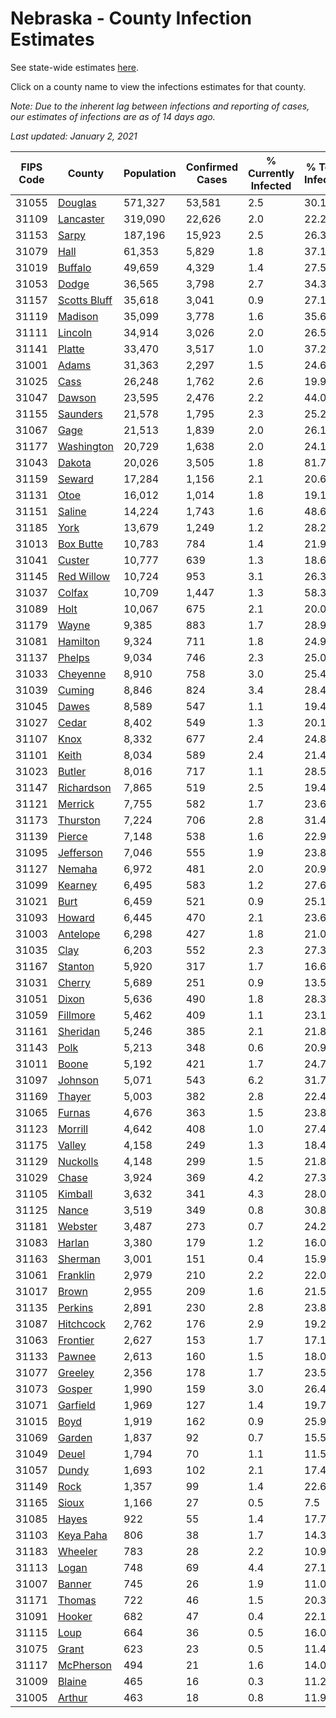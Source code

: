 # Nebraska - County Infection Estimates

See state-wide estimates [here](/infections/us-ne).

Click on a county name to view the infections estimates for that county.

*Note: Due to the inherent lag between infections and reporting of cases, our estimates of infections are as of 14 days ago.*

*Last updated: January 2, 2021*

|   FIPS Code |                       County |   Population |   Confirmed Cases |   % Currently Infected |   % Total Infected |
|-------------|------------------------------|--------------|-------------------|------------------------|--------------------|
|       31055 |           [Douglas](douglas) |      571,327 |            53,581 |                    2.5 |               30.1 |
|       31109 |       [Lancaster](lancaster) |      319,090 |            22,626 |                    2.0 |               22.2 |
|       31153 |               [Sarpy](sarpy) |      187,196 |            15,923 |                    2.5 |               26.3 |
|       31079 |                 [Hall](hall) |       61,353 |             5,829 |                    1.8 |               37.1 |
|       31019 |           [Buffalo](buffalo) |       49,659 |             4,329 |                    1.4 |               27.5 |
|       31053 |               [Dodge](dodge) |       36,565 |             3,798 |                    2.7 |               34.3 |
|       31157 | [Scotts Bluff](scotts-bluff) |       35,618 |             3,041 |                    0.9 |               27.1 |
|       31119 |           [Madison](madison) |       35,099 |             3,778 |                    1.6 |               35.6 |
|       31111 |           [Lincoln](lincoln) |       34,914 |             3,026 |                    2.0 |               26.5 |
|       31141 |             [Platte](platte) |       33,470 |             3,517 |                    1.0 |               37.2 |
|       31001 |               [Adams](adams) |       31,363 |             2,297 |                    1.5 |               24.6 |
|       31025 |                 [Cass](cass) |       26,248 |             1,762 |                    2.6 |               19.9 |
|       31047 |             [Dawson](dawson) |       23,595 |             2,476 |                    2.2 |               44.0 |
|       31155 |         [Saunders](saunders) |       21,578 |             1,795 |                    2.3 |               25.2 |
|       31067 |                 [Gage](gage) |       21,513 |             1,839 |                    2.0 |               26.1 |
|       31177 |     [Washington](washington) |       20,729 |             1,638 |                    2.0 |               24.1 |
|       31043 |             [Dakota](dakota) |       20,026 |             3,505 |                    1.8 |               81.7 |
|       31159 |             [Seward](seward) |       17,284 |             1,156 |                    2.1 |               20.6 |
|       31131 |                 [Otoe](otoe) |       16,012 |             1,014 |                    1.8 |               19.1 |
|       31151 |             [Saline](saline) |       14,224 |             1,743 |                    1.6 |               48.6 |
|       31185 |                 [York](york) |       13,679 |             1,249 |                    1.2 |               28.2 |
|       31013 |       [Box Butte](box-butte) |       10,783 |               784 |                    1.4 |               21.9 |
|       31041 |             [Custer](custer) |       10,777 |               639 |                    1.3 |               18.6 |
|       31145 |     [Red Willow](red-willow) |       10,724 |               953 |                    3.1 |               26.3 |
|       31037 |             [Colfax](colfax) |       10,709 |             1,447 |                    1.3 |               58.3 |
|       31089 |                 [Holt](holt) |       10,067 |               675 |                    2.1 |               20.0 |
|       31179 |               [Wayne](wayne) |        9,385 |               883 |                    1.7 |               28.9 |
|       31081 |         [Hamilton](hamilton) |        9,324 |               711 |                    1.8 |               24.9 |
|       31137 |             [Phelps](phelps) |        9,034 |               746 |                    2.3 |               25.0 |
|       31033 |         [Cheyenne](cheyenne) |        8,910 |               758 |                    3.0 |               25.4 |
|       31039 |             [Cuming](cuming) |        8,846 |               824 |                    3.4 |               28.4 |
|       31045 |               [Dawes](dawes) |        8,589 |               547 |                    1.1 |               19.4 |
|       31027 |               [Cedar](cedar) |        8,402 |               549 |                    1.3 |               20.1 |
|       31107 |                 [Knox](knox) |        8,332 |               677 |                    2.4 |               24.8 |
|       31101 |               [Keith](keith) |        8,034 |               589 |                    2.4 |               21.4 |
|       31023 |             [Butler](butler) |        8,016 |               717 |                    1.1 |               28.5 |
|       31147 |     [Richardson](richardson) |        7,865 |               519 |                    2.5 |               19.4 |
|       31121 |           [Merrick](merrick) |        7,755 |               582 |                    1.7 |               23.6 |
|       31173 |         [Thurston](thurston) |        7,224 |               706 |                    2.8 |               31.4 |
|       31139 |             [Pierce](pierce) |        7,148 |               538 |                    1.6 |               22.9 |
|       31095 |       [Jefferson](jefferson) |        7,046 |               555 |                    1.9 |               23.8 |
|       31127 |             [Nemaha](nemaha) |        6,972 |               481 |                    2.0 |               20.9 |
|       31099 |           [Kearney](kearney) |        6,495 |               583 |                    1.2 |               27.6 |
|       31021 |                 [Burt](burt) |        6,459 |               521 |                    0.9 |               25.1 |
|       31093 |             [Howard](howard) |        6,445 |               470 |                    2.1 |               23.6 |
|       31003 |         [Antelope](antelope) |        6,298 |               427 |                    1.8 |               21.0 |
|       31035 |                 [Clay](clay) |        6,203 |               552 |                    2.3 |               27.3 |
|       31167 |           [Stanton](stanton) |        5,920 |               317 |                    1.7 |               16.6 |
|       31031 |             [Cherry](cherry) |        5,689 |               251 |                    0.9 |               13.5 |
|       31051 |               [Dixon](dixon) |        5,636 |               490 |                    1.8 |               28.3 |
|       31059 |         [Fillmore](fillmore) |        5,462 |               409 |                    1.1 |               23.1 |
|       31161 |         [Sheridan](sheridan) |        5,246 |               385 |                    2.1 |               21.8 |
|       31143 |                 [Polk](polk) |        5,213 |               348 |                    0.6 |               20.9 |
|       31011 |               [Boone](boone) |        5,192 |               421 |                    1.7 |               24.7 |
|       31097 |           [Johnson](johnson) |        5,071 |               543 |                    6.2 |               31.7 |
|       31169 |             [Thayer](thayer) |        5,003 |               382 |                    2.8 |               22.4 |
|       31065 |             [Furnas](furnas) |        4,676 |               363 |                    1.5 |               23.8 |
|       31123 |           [Morrill](morrill) |        4,642 |               408 |                    1.0 |               27.4 |
|       31175 |             [Valley](valley) |        4,158 |               249 |                    1.3 |               18.4 |
|       31129 |         [Nuckolls](nuckolls) |        4,148 |               299 |                    1.5 |               21.8 |
|       31029 |               [Chase](chase) |        3,924 |               369 |                    4.2 |               27.3 |
|       31105 |           [Kimball](kimball) |        3,632 |               341 |                    4.3 |               28.0 |
|       31125 |               [Nance](nance) |        3,519 |               349 |                    0.8 |               30.8 |
|       31181 |           [Webster](webster) |        3,487 |               273 |                    0.7 |               24.2 |
|       31083 |             [Harlan](harlan) |        3,380 |               179 |                    1.2 |               16.0 |
|       31163 |           [Sherman](sherman) |        3,001 |               151 |                    0.4 |               15.9 |
|       31061 |         [Franklin](franklin) |        2,979 |               210 |                    2.2 |               22.0 |
|       31017 |               [Brown](brown) |        2,955 |               209 |                    1.6 |               21.5 |
|       31135 |           [Perkins](perkins) |        2,891 |               230 |                    2.8 |               23.8 |
|       31087 |       [Hitchcock](hitchcock) |        2,762 |               176 |                    2.9 |               19.2 |
|       31063 |         [Frontier](frontier) |        2,627 |               153 |                    1.7 |               17.1 |
|       31133 |             [Pawnee](pawnee) |        2,613 |               160 |                    1.5 |               18.0 |
|       31077 |           [Greeley](greeley) |        2,356 |               178 |                    1.7 |               23.5 |
|       31073 |             [Gosper](gosper) |        1,990 |               159 |                    3.0 |               26.4 |
|       31071 |         [Garfield](garfield) |        1,969 |               127 |                    1.4 |               19.7 |
|       31015 |                 [Boyd](boyd) |        1,919 |               162 |                    0.9 |               25.9 |
|       31069 |             [Garden](garden) |        1,837 |                92 |                    0.7 |               15.5 |
|       31049 |               [Deuel](deuel) |        1,794 |                70 |                    1.1 |               11.5 |
|       31057 |               [Dundy](dundy) |        1,693 |               102 |                    2.1 |               17.4 |
|       31149 |                 [Rock](rock) |        1,357 |                99 |                    1.4 |               22.6 |
|       31165 |               [Sioux](sioux) |        1,166 |                27 |                    0.5 |                7.5 |
|       31085 |               [Hayes](hayes) |          922 |                55 |                    1.4 |               17.7 |
|       31103 |       [Keya Paha](keya-paha) |          806 |                38 |                    1.7 |               14.3 |
|       31183 |           [Wheeler](wheeler) |          783 |                28 |                    2.2 |               10.9 |
|       31113 |               [Logan](logan) |          748 |                69 |                    4.4 |               27.1 |
|       31007 |             [Banner](banner) |          745 |                26 |                    1.9 |               11.0 |
|       31171 |             [Thomas](thomas) |          722 |                46 |                    1.5 |               20.3 |
|       31091 |             [Hooker](hooker) |          682 |                47 |                    0.4 |               22.1 |
|       31115 |                 [Loup](loup) |          664 |                36 |                    0.5 |               16.0 |
|       31075 |               [Grant](grant) |          623 |                23 |                    0.5 |               11.4 |
|       31117 |       [McPherson](mcpherson) |          494 |                21 |                    1.6 |               14.0 |
|       31009 |             [Blaine](blaine) |          465 |                16 |                    0.3 |               11.2 |
|       31005 |             [Arthur](arthur) |          463 |                18 |                    0.8 |               11.9 |